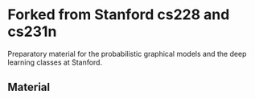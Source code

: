 # Forked from Stanford cs228 and cs231n

Preparatory material for the probabilistic graphical models and the deep learning classes at Stanford.

## Material
